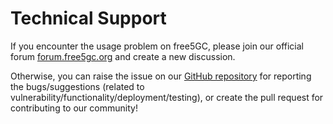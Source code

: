 # Technical Support

If you encounter the usage problem on free5GC, please join our official forum [forum.free5gc.org](https://forum.free5gc.org/) and create a new discussion.

Otherwise, you can raise the issue on our [GitHub repository](https://github.com/free5gc/free5gc) for reporting the bugs/suggestions (related to vulnerability/functionality/deployment/testing), or create the pull request for contributing to our community!
